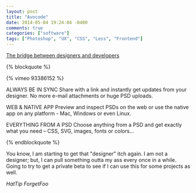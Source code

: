 ```yaml
---
layout: post
title: "Avocode"
date: 2014-05-04 19:24:04 -0400
comments: true
categories: ["software"]
tags: ["Photoshop", "UX", "CSS", "Less", "Frontend"]
---
```


[The bridge between designers and developers](http://avocode.com/)

{% blockquote %}

{% vimeo 93386152 %}

ALWAYS BE IN SYNC
Share with a link and instantly get updates from your designer.
No more e-mail attachments or huge PSD uploads.

WEB & NATIVE APP
Preview and inspect PSDs on the web or use the native app
on any platform - Mac, Windows or even Linux.

EVERYTHING FROM A PSD
Choose anything from a PSD and get exactly what
you need – CSS, SVG, images, fonts or colors…

{% endblockquote %}

You know, I am starting to get that "designer" itch again.  I am not a designer; but, I can pull
something outta my ass every once in a while.  Going to try to get a private beta to see if
I can use this for some projects as well.

*HatTip ForgetFoo*
